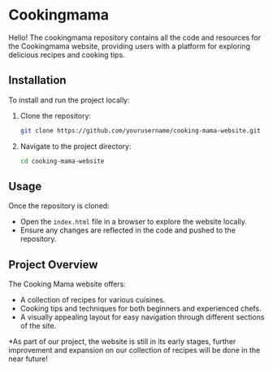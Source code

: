 # Cookingmama
Hello! The cookingmama repository contains all the code and resources for the Cookingmama website, providing users with a platform for exploring delicious recipes and cooking tips.

## Installation
To install and run the project locally:
1. Clone the repository:
    ```bash
    git clone https://github.com/yourusername/cooking-mama-website.git
    ```
2. Navigate to the project directory:
    ```bash
    cd cooking-mama-website
    ```

## Usage
Once the repository is cloned:
- Open the `index.html` file in a browser to explore the website locally.
- Ensure any changes are reflected in the code and pushed to the repository.

## Project Overview
The Cooking Mama website offers:
- A collection of recipes for various cuisines.
- Cooking tips and techniques for both beginners and experienced chefs.
- A visually appealing layout for easy navigation through different sections of the site.

*As part of our project, the website is still in its early stages, further improvement and expansion on our collection of recipes will be done in the near future!

